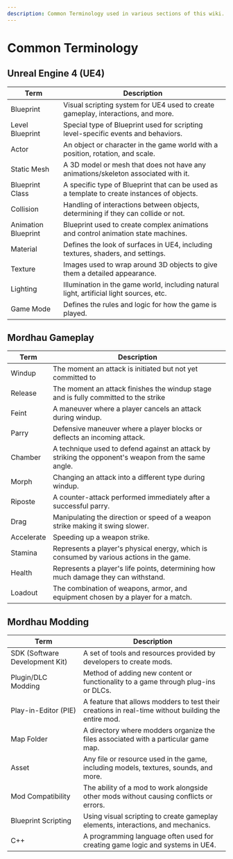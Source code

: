 ```yaml
---
description: Common Terminology used in various sections of this wiki.
---
```


# Common Terminology

## Unreal Engine 4 (UE4)
| Term                      | Description                                                                                     |
|---------------------------|-------------------------------------------------------------------------------------------------|
| Blueprint                 | Visual scripting system for UE4 used to create gameplay, interactions, and more.               |
| Level Blueprint           | Special type of Blueprint used for scripting level-specific events and behaviors.              |
| Actor                     | An object or character in the game world with a position, rotation, and scale.                  |
| Static Mesh               | A 3D model or mesh that does not have any animations/skeleton associated with it. |
| Blueprint Class           | A specific type of Blueprint that can be used as a template to create instances of objects.     |
| Collision                 | Handling of interactions between objects, determining if they can collide or not.              |
| Animation Blueprint        | Blueprint used to create complex animations and control animation state machines.             |
| Material                  | Defines the look of surfaces in UE4, including textures, shaders, and settings.                |
| Texture                   | Images used to wrap around 3D objects to give them a detailed appearance.                      |
| Lighting                  | Illumination in the game world, including natural light, artificial light sources, etc.        |
| Game Mode                 | Defines the rules and logic for how the game is played.                                        |

## Mordhau Gameplay
| Term                      | Description                                                                                     |
|---------------------------|-------------------------------------------------------------------------------------------------|
| Windup    | The moment an attack is initiated but not yet committed to |
| Release | The moment an attack finishes the windup stage and is fully committed to the strike |
| Feint                     | A maneuver where a player cancels an attack during windup.                       |
| Parry                     | Defensive maneuver where a player blocks or deflects an incoming attack.                       |
| Chamber                   | A technique used to defend against an attack by striking the opponent's weapon from the same angle.                 |
| Morph                     | Changing an attack into a different type during windup.     |
| Riposte                   | A counter-attack performed immediately after a successful parry.                               |
| Drag                      | Manipulating the direction or speed of a weapon strike making it swing slower.               |
| Accelerate               | Speeding up a weapon strike.                                     |
| Stamina                   | Represents a player's physical energy, which is consumed by various actions in the game.      |
| Health                    | Represents a player's life points, determining how much damage they can withstand.             |
| Loadout                   | The combination of weapons, armor, and equipment chosen by a player for a match.               |

## Mordhau Modding
| Term                      | Description                                                                                     |
|---------------------------|-------------------------------------------------------------------------------------------------|
| SDK (Software Development Kit) | A set of tools and resources provided by developers to create mods.                      |
| Plugin/DLC Modding        | Method of adding new content or functionality to a game through plug-ins or DLCs.             |
| Play-in-Editor (PIE)            | A feature that allows modders to test their creations in real-time without building the entire mod.        |
| Map Folder                | A directory where modders organize the files associated with a particular game map.         |
| Asset                     | Any file or resource used in the game, including models, textures, sounds, and more.         |
| Mod Compatibility         | The ability of a mod to work alongside other mods without causing conflicts or errors.     |
| Blueprint Scripting       | Using visual scripting to create gameplay elements, interactions, and mechanics.            |
| C++                       | A programming language often used for creating game logic and systems in UE4.               |

